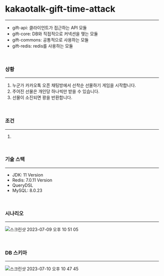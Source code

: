 # kakaotalk-gift-time-attack
<hr>

- gift-api: 클라이언트가 접근하는 API 모듈
- gift-core: DB와 직접적으로 커넥션을 맺는 모듈
- gift-commons: 공통적으로 사용하는 모듈
- gift-redis: redis를 사용하는 모듈

<br>

### 상황
<hr>

1. 누군가 카카오톡 오픈 채팅방에서 선착순 선물하기 게임을 시작합니다.
2. 주어진 선물은 개인당 하나씩만 받을 수 있습니다.
3. 선물이 소진되면 꽝을 반환합니다.

<br>

### 조건
<hr>

1. 



<br>

### 기술 스택
<hr>

- JDK: 11 Version
- Redis: 7.0.11 Version
- QueryDSL
- MySQL: 8.0.23

<br>

### 시나리오
<hr>

![스크린샷 2023-07-09 오후 10 51 05](https://github.com/kdg0209/kakaotalk-gift-time-attack/assets/80187200/b0d0a514-48f9-4b26-8679-b71597f1deb1)

<br>

### DB 스키마 
<hr>

![스크린샷 2023-07-10 오후 10 47 45](https://github.com/kdg0209/kakaotalk-gift-time-attack/assets/80187200/39957a97-edb1-4007-8146-34eca149f8e3)

